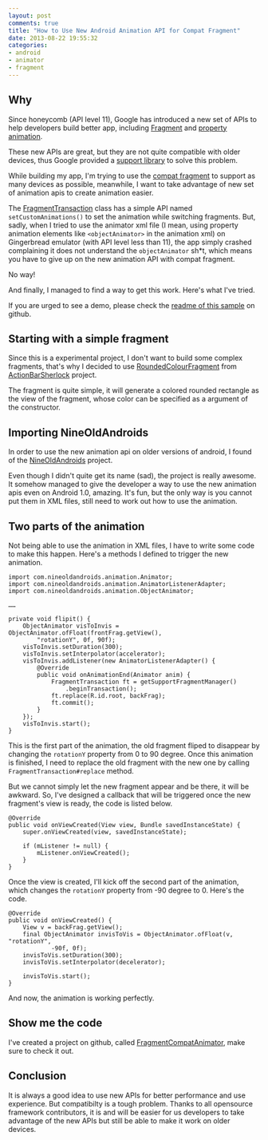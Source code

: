 ```yaml
---
layout: post
comments: true
title: "How to Use New Android Animation API for Compat Fragment"
date: 2013-08-22 19:55:32
categories: 
- android
- animator
- fragment
---
```


## Why
Since honeycomb (API level 11), Google has introduced a new set of APIs to help developers build better app, including [Fragment](http://developer.android.com/guide/components/fragments.html) and [property animation](http://developer.android.com/guide/topics/graphics/prop-animation.html).

These new APIs are great, but they are not quite compatible with older devices, thus Google provided a [support library](http://developer.android.com/tools/support-library/index.html) to solve this problem.

While building my app, I'm trying to use the [compat fragment](http://developer.android.com/reference/android/support/v4/app/Fragment.html) to support as many devices as possible, meanwhile, I want to take advantage of new set of animation apis to create animation easier.

The [FragmentTransaction](http://developer.android.com/reference/android/support/v4/app/FragmentTransaction.html) class has a simple API named `setCustomAnimations()` to set the animation while switching fragments. But, sadly, when I tried to use the animator xml file (I mean, using property animation elements like `<objectAnimator>` in the animation xml) on Gingerbread emulator (with API level less than 11), the app simply crashed complaining it does not understand the `objectAnimator` sh*t, which means you have to give up on the new animation API with compat fragment.

No way!

And finally, I managed to find a way to get this work. Here's what I've tried.

If you are urged to see a demo, please check the [readme of this sample](https://github.com/void-main/FragmentCompatAnimator) on github.

## Starting with a simple fragment
Since this is a experimental project, I don't want to build some complex fragments, that's why I decided to use [RoundedColourFragment](https://github.com/JakeWharton/ActionBarSherlock/blob/master/actionbarsherlock-samples/styled/src/com/actionbarsherlock/sample/styled/RoundedColourFragment.java) from [ActionBarSherlock](http://actionbarsherlock.com/) project.

The fragment is quite simple, it will generate a colored rounded rectangle as the view of the fragment, whose color can be specified as a argument of the constructor.

## Importing NineOldAndroids
In order to use the new animation api on older versions of android, I found of the [NineOldAndroids](http://nineoldandroids.com/) project. 

Even though I didn't quite get its name (sad), the project is really awesome. It somehow managed to give the developer a way to use the new animation apis even on Android 1.0, amazing. It's fun, but the only way is you cannot put them in XML files, still need to work out how to use the animation.

## Two parts of the animation
Not being able to use the animation in XML files, I have to write some code to make this happen. Here's a methods I defined to trigger the new animation.

```
import com.nineoldandroids.animation.Animator;
import com.nineoldandroids.animation.AnimatorListenerAdapter;
import com.nineoldandroids.animation.ObjectAnimator;

……

private void flipit() {
	ObjectAnimator visToInvis = ObjectAnimator.ofFloat(frontFrag.getView(), 
	    "rotationY", 0f, 90f);
	visToInvis.setDuration(300);
	visToInvis.setInterpolator(accelerator);
	visToInvis.addListener(new AnimatorListenerAdapter() {
    	@Override
    	public void onAnimationEnd(Animator anim) {
    		FragmentTransaction ft = getSupportFragmentManager()
				.beginTransaction();
			ft.replace(R.id.root, backFrag);
			ft.commit();
    	}
    });
    visToInvis.start();
}
```

This is the first part of the animation, the old fragment fliped to disappear by changing the `rotationY` property from 0 to 90 degree. Once this animation is finished, I need to replace the old fragment with the new one by calling `FragmentTransaction#replace` method.

But we cannot simply let the new fragment appear and be there, it will be awkward. So, I've designed a callback that will be triggered once the new fragment's view is ready, the code is listed below.

```
@Override
public void onViewCreated(View view, Bundle savedInstanceState) {
	super.onViewCreated(view, savedInstanceState);
	
	if (mListener != null) {
		mListener.onViewCreated();
	}
}
```

Once the view is created, I'll kick off the second part of the animation, which changes the `rotationY` property from -90 degree to 0. Here's the code.

```
@Override
public void onViewCreated() {
	View v = backFrag.getView();
	final ObjectAnimator invisToVis = ObjectAnimator.ofFloat(v, "rotationY",
            -90f, 0f);
    invisToVis.setDuration(300);
    invisToVis.setInterpolator(decelerator);
	
	invisToVis.start();
}
```

And now, the animation is working perfectly.

## Show me the code
I've created a project on github, called [FragmentCompatAnimator](https://github.com/void-main/FragmentCompatAnimator), make sure to check it out.

## Conclusion
It is always a good idea to use new APIs for better performance and use experience. But compatibilty is a tough problem. Thanks to all opensource framework contributors, it is and will be easier for us developers to take advantage of the new APIs but still be able to make it work on older devices.
